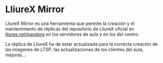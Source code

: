 LliureX Mirror
==============

LliureX Mirror es una herramienta que permite la creación y el mantenimiento de réplicas del repositorio de LliureX oficial en [lliurex.net/pandora](http://lliurex.net/pandora/) en los servidores de aula y en los del centro. 

La réplica de LliureX ha de estar actualizada para la correcta creación de las imágenes de *LTSP*, las actualizaciones de los clientes del aula, mejoras...